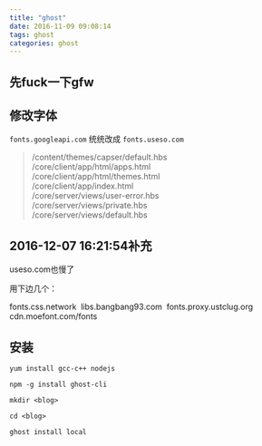 ```yaml
---
title: "ghost"
date: 2016-11-09 09:08:14
tags: ghost
categories: ghost
---
```


## 先fuck一下gfw

## 修改字体

`fonts.googleapi.com` 统统改成 `fonts.useso.com`

>/content/themes/capser/default.hbs   
>/core/client/app/html/apps.html  
>/core/client/app/html/themes.html  
>/core/client/app/index.html  
>/core/server/views/user-error.hbs  
>/core/server/views/private.hbs  
>/core/server/views/default.hbs  

## 2016-12-07 16:21:54补充

useso.com也慢了

用下边几个：

fonts.css.network  
libs.bangbang93.com  
fonts.proxy.ustclug.org  
cdn.moefont.com/fonts  

## 安装
```
yum install gcc-c++ nodejs 
```
```
npm -g install ghost-cli
```

```
mkdir <blog>
```
```
cd <blog>
```
```
ghost install local
```
